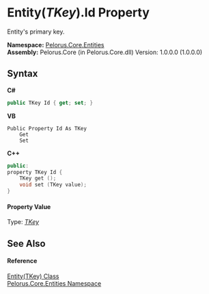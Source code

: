 # Entity(*TKey*).Id Property 
 

Entity's primary key.

**Namespace:**&nbsp;<a href="20086FC9">Pelorus.Core.Entities</a><br />**Assembly:**&nbsp;Pelorus.Core (in Pelorus.Core.dll) Version: 1.0.0.0 (1.0.0.0)

## Syntax

**C#**<br />
``` C#
public TKey Id { get; set; }
```

**VB**<br />
``` VB
Public Property Id As TKey
	Get
	Set
```

**C++**<br />
``` C++
public:
property TKey Id {
	TKey get ();
	void set (TKey value);
}
```


#### Property Value
Type: <a href="56B6FF42">*TKey*</a>

## See Also


#### Reference
<a href="56B6FF42">Entity(TKey) Class</a><br /><a href="20086FC9">Pelorus.Core.Entities Namespace</a><br />